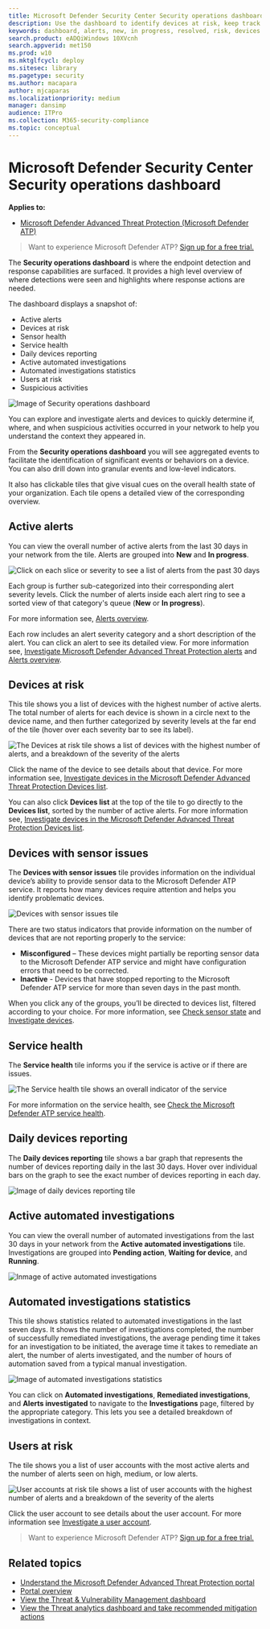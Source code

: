 ```yaml
---
title: Microsoft Defender Security Center Security operations dashboard
description: Use the dashboard to identify devices at risk, keep track of the status of the service, and see statistics and information about devices and alerts.
keywords: dashboard, alerts, new, in progress, resolved, risk, devices at risk, infections, reporting, statistics, charts, graphs, health, active malware detections, threat category, categories, password stealer, ransomware, exploit, threat, low severity, active malware
search.product: eADQiWindows 10XVcnh
search.appverid: met150
ms.prod: w10
ms.mktglfcycl: deploy
ms.sitesec: library
ms.pagetype: security
ms.author: macapara
author: mjcaparas
ms.localizationpriority: medium
manager: dansimp
audience: ITPro
ms.collection: M365-security-compliance 
ms.topic: conceptual
---
```


# Microsoft Defender Security Center Security operations dashboard

**Applies to:**
- [Microsoft Defender Advanced Threat Protection (Microsoft Defender ATP)](https://go.microsoft.com/fwlink/p/?linkid=2069559)

>Want to experience Microsoft Defender ATP? [Sign up for a free trial.](https://www.microsoft.com/microsoft-365/windows/microsoft-defender-atp?ocid=docs-wdatp-secopsdashboard-abovefoldlink) 

The **Security operations dashboard** is where the endpoint detection and response capabilities are surfaced. It provides a high level overview of where detections were seen and highlights where response actions are needed. 

The dashboard displays a snapshot of:

- Active alerts
- Devices at risk
- Sensor health
- Service health
- Daily devices reporting
- Active automated investigations
- Automated investigations statistics
- Users at risk
- Suspicious activities


![Image of Security operations dashboard](images/atp-sec-ops-dashboard.png)

You can explore and investigate alerts and devices to quickly determine if, where, and when suspicious activities occurred in your network to help you understand the context they appeared in.

From the **Security operations dashboard** you will see aggregated events to facilitate the identification of significant events or behaviors on a device. You can also drill down into granular events and low-level indicators.

It also has clickable tiles that give visual cues on the overall health state of your organization. Each tile opens a detailed view of the corresponding overview.

## Active alerts
You can view the overall number of active alerts from the last 30 days in your network from the tile. Alerts are grouped into **New** and **In progress**.

![Click on each slice or severity to see a list of alerts from the past 30 days](images/active-alerts-tile.png)

Each group is further sub-categorized into their corresponding alert severity levels. Click the number of alerts inside each alert ring to see a sorted view of that category's queue (**New** or **In progress**).

For more information see, [Alerts overview](alerts-queue.md).

Each row includes an alert severity category and a short description of the alert. You can click an alert to see its detailed view. For more information see,  [Investigate Microsoft Defender Advanced Threat Protection alerts](investigate-alerts.md) and [Alerts overview](alerts-queue.md).


## Devices at risk
This tile shows you a list of devices with the highest number of active alerts. The total number of alerts for each device is shown in a circle next to the device name, and then further categorized by severity levels at the far end of the tile (hover over each severity bar to see its label).

![The Devices at risk tile shows a list of devices with the highest number of alerts, and a breakdown of the severity of the alerts](images/devices-at-risk-tile.png)

Click the name of the device to see details about that device. For more information see, [Investigate devices in the Microsoft Defender Advanced Threat Protection Devices list](investigate-machines.md).

You can also click **Devices list** at the top of the tile to go directly to the **Devices list**, sorted by the number of active alerts. For more information see, [Investigate devices in the Microsoft Defender Advanced Threat Protection Devices list](investigate-machines.md).

## Devices with sensor issues
The **Devices with sensor issues** tile provides information on the individual device’s ability to provide sensor data to the Microsoft Defender ATP service. It reports how many devices require attention and helps you identify problematic devices.

![Devices with sensor issues tile](images/atp-tile-sensor-health.png)

There are two status indicators that provide information on the number of devices that are not reporting properly to the service:
- **Misconfigured** – These devices might partially be reporting sensor data to the Microsoft Defender ATP service and might have configuration errors that need to be corrected.
- **Inactive** - Devices that have stopped reporting to the Microsoft Defender ATP service for more than seven days in the past month.

When you click any of the groups, you’ll be directed to devices list, filtered according to your choice. For more information, see [Check sensor state](check-sensor-status.md) and [Investigate devices](investigate-machines.md).

## Service health
The **Service health** tile informs you if the service is active or if there are issues.

![The Service health tile shows an overall indicator of the service](images/status-tile.png)

For more information on the service health, see [Check the Microsoft Defender ATP service health](service-status.md).


## Daily devices reporting
The **Daily devices reporting** tile shows a bar graph that represents the number of devices reporting daily in the last 30 days. Hover over individual bars on the graph to see the exact number of devices reporting in each day.

![Image of daily devices reporting tile](images/atp-daily-devices-reporting.png)


## Active automated investigations
You can view the overall number of automated investigations from the last 30 days in your network from the **Active automated investigations** tile. Investigations are grouped into **Pending action**, **Waiting for device**, and **Running**.

![Inmage of active automated investigations](images/atp-active-investigations-tile.png)


## Automated investigations statistics
This tile shows statistics related to automated investigations in the last seven days. It shows the number of investigations completed, the number of successfully remediated investigations, the average pending time it takes for an investigation to be initiated, the average time it takes to remediate an alert, the number of alerts investigated, and the number of hours of automation saved from a typical manual investigation. 

![Image of automated investigations statistics](images/atp-automated-investigations-statistics.png)

You can click on **Automated investigations**, **Remediated investigations**, and **Alerts investigated** to navigate to the **Investigations** page, filtered by the appropriate category. This lets you see a detailed breakdown of investigations in context.

## Users at risk
The tile shows you a list of user accounts with the most active alerts and the number of alerts seen on high, medium, or low alerts. 

![User accounts at risk tile shows a list of user accounts with the highest number of alerts and a breakdown of the severity of the alerts](images/atp-users-at-risk.png)

Click the user account to see details about the user account. For more information see [Investigate a user account](investigate-user.md).

>Want to experience Microsoft Defender ATP? [Sign up for a free trial.](https://www.microsoft.com/microsoft-365/windows/microsoft-defender-atp?ocid=docs-wdatp-secopsdashboard-belowfoldlink)

## Related topics
- [Understand the Microsoft Defender Advanced Threat Protection portal](use.md)
- [Portal overview](portal-overview.md)
- [View the Threat & Vulnerability Management dashboard](tvm-dashboard-insights.md)
- [View the Threat analytics dashboard and take recommended mitigation actions](threat-analytics.md)
